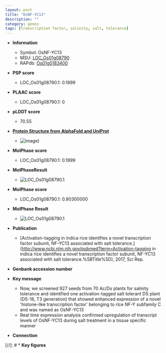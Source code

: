 ```yaml
---
layout: post
title: "OsNF-YC13"
description: ""
category: genes
tags: [transcription factor, salinity, salt, tolerance]
---
```


* **Information**  
    + Symbol: OsNF-YC13  
    + MSU: [LOC_Os01g08790](http://rice.plantbiology.msu.edu/cgi-bin/ORF_infopage.cgi?orf=LOC_Os01g08790)  
    + RAPdb: [Os01g0183400](http://rapdb.dna.affrc.go.jp/viewer/gbrowse_details/irgsp1?name=Os01g0183400)  

* **PSP score**  
    + LOC_Os01g08790.1: 0.1999 

* **PLAAC score**  
    + LOC_Os01g08790.1: 0 

* **pLDDT score**
    + 70.55

* **[Protein Structure from AlphaFold and UniProt](https://www.uniprot.org/uniprotkb/Q0JQ38/entry#structure)**
    + ![image](https://ricepsp.github.io/images/Q0/AF-Q0JQ38-F1.png))

* **MolPhase score**
    + LOC_Os01g08790.1: 0.1999

* **MolPhaseResult**
    + ![LOC_Os01g08790.1](https://ricepsp.github.io/pictures/LOC_Os01g/LOC_Os01g08790.1.png)

* **MolPhase score**
    + LOC_Os01g08790.1: 0.90300000

* **MolPhase Result**
    + ![LOC_Os01g08790.1](https://304243504.github.io/Pictures/LOC_Os01g/LOC_Os01g08790.1.png)

* **Publication**  
    + [Activation-tagging in indica rice identifies a novel transcription factor subunit, NF-YC13 associated with salt tolerance.](http://www.ncbi.nlm.nih.gov/pubmed?term=Activation-tagging in indica rice identifies a novel transcription factor subunit, NF-YC13 associated with salt tolerance.%5BTitle%5D), 2017, Sci Rep.

* **Genbank accession number**  

* **Key message**  
    + Now, we screened 927 seeds from 70 Ac/Ds plants for salinity tolerance and identified one activation-tagged salt tolerant DS plant (DS-16, T3 generation) that showed enhanced expression of a novel 'histone-like transcription factor' belonging to rice NF-Y subfamily C and was named as OsNF-YC13
    + Real time expression analysis confirmed upregulation of transcript levels of OsNF-YC13 during salt treatment in a tissue specific manner

* **Connection**  

[//]: # * **Key figures**  


